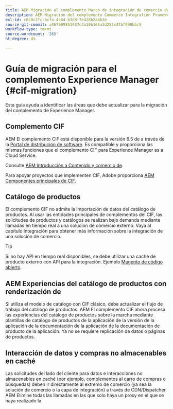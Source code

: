 ```yaml
---
title: AEM Migración al complemento Marco de integración de comercio de (CIF)
description: AEM Migración del complemento Commerce Integration Framework (CIF) de la versión antigua a la versión de la plataforma de integración de comercio de la versión de
exl-id: c6c0c2fc-6cfa-4c64-b3d8-7e428b2a4b2e
source-git-commit: a467009851937c4a10b165a3d253c47bf990bbc5
workflow-type: tm+mt
source-wordcount: '265'
ht-degree: 4%

---
```


# Guía de migración para el complemento Experience Manager {#cif-migration}

Esta guía ayuda a identificar las áreas que debe actualizar para la migración del complemento de Experience Manager.

## Complemento CIF

AEM El complemento CIF está disponible para la versión 6.5 de a través de la [Portal de distribución de software](https://experience.adobe.com/#/downloads/content/software-distribution/es/aem.html). Es compatible y proporciona las mismas funciones que el complemento CIF para Experience Manager as a Cloud Service.

Consulte [AEM Introducción a Contenido y comercio de](getting-started.md).

Para apoyar proyectos que implementen CIF, Adobe proporciona [AEM Componentes principales de CIF](https://github.com/adobe/aem-core-cif-components).

## Catálogo de productos

El complemento CIF no admite la importación de datos del catálogo de productos. Al usar las entidades principales de complementos del CIF, las solicitudes de productos y catálogos se realizan bajo demanda mediante llamadas en tiempo real a una solución de comercio externo. Vaya al capítulo Integración para obtener más información sobre la integración de una solución de comercio.

>[!TIP]
>
>Si no hay API en tiempo real disponibles, se debe utilizar una caché de producto externo con API para la integración. Ejemplo [Magento de código abierto](https://business.adobe.com/products/magento/open-source.html).

## AEM Experiencias del catálogo de productos con renderización de

Si utiliza el modelo de catálogo con CIF clásico, debe actualizar el flujo de trabajo del catálogo de productos. AEM El complemento CIF ahora procesa las experiencias del catálogo de productos sobre la marcha mediante plantillas de catálogo de productos de la aplicación de la versión de la aplicación de la documentación de la aplicación de la documentación de producto de la aplicación. Ya no se requiere replicación de datos o páginas de productos.

## Interacción de datos y compras no almacenables en caché

Las solicitudes del lado del cliente para datos e interacciones no almacenables en caché (por ejemplo, complementos al carro de compras o búsquedas) deben ir directamente al extremo de comercio (ya sea la solución de comercio o la capa de integración) a través de CDN/Dispatcher. AEM Elimine todas las llamadas en las que solo haya un proxy en el que se haya realizado la.
